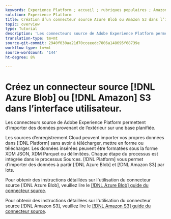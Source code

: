 ```yaml
---
keywords: Experience Platform ; accueil ; rubriques populaires ; Amazon S3 ; Blob Azure
solution: Experience Platform
title: Création d’un connecteur source Azure Blob ou Amazon S3 dans l’interface utilisateur
topic: overview
type: Tutorial
description: 'Les connecteurs source de Adobe Experience Platform permettent d’importer des données provenant de l’extérieur sur une base planifiée. '
translation-type: tm+mt
source-git-commit: 2940f030aa21d70cceeedc7806a148695f68739e
workflow-type: tm+mt
source-wordcount: '144'
ht-degree: 8%

---
```



# Créez un connecteur source [!DNL Azure Blob] ou [!DNL Amazon] S3 dans l’interface utilisateur.

Les connecteurs source de Adobe Experience Platform permettent d’importer des données provenant de l’extérieur sur une base planifiée.

Les sources d’enregistrement Cloud peuvent importer vos propres données dans [!DNL Platform] sans avoir à télécharger, mettre en forme ou télécharger. Les données insérées peuvent être formatées sous la forme XDM JSON, XDM Parquet ou délimitées. Chaque étape du processus est intégrée dans le processus Sources. [!DNL Platform] vous permet d’importer des données à partir  [!DNL Azure Blob] et  [!DNL Amazon S3] par lots.

Pour obtenir des instructions détaillées sur l&#39;utilisation du connecteur source [!DNL Azure Blob], veuillez lire le [[!DNL Azure Blob] guide du connecteur source](./blob.md).

Pour obtenir des instructions détaillées sur l&#39;utilisation du connecteur source [!DNL Amazon S3], veuillez lire le [[!DNL Amazon S3] guide du connecteur source](./blob.md).